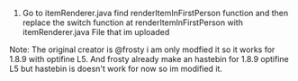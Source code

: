 1. Go to itemRenderer.java find renderItemInFirstPerson function and then replace the switch function at renderItemInFirstPerson with itemRenderer.java File that im uploaded

Note: The original creator is @frosty i am only modfied it so it works for 1.8.9 with optifine L5. And frosty already make an hastebin for 1.8.9 optifine L5 but hastebin is doesn't work for now so im modified it.
